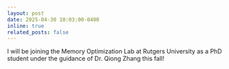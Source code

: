 ```yaml
---
layout: post
date: 2025-04-30 10:03:00-0400
inline: true
related_posts: false
---
```


I will be joining the Memory Optimization Lab at Rutgers University as a PhD student under the guidance of Dr. Qiong Zhang this fall!
